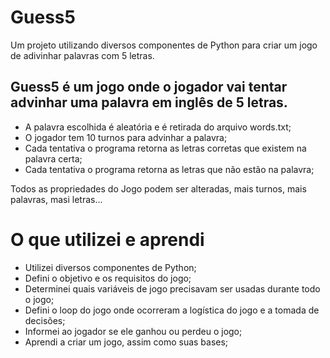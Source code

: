 # Guess5
Um projeto utilizando diversos componentes de Python para criar um jogo de adivinhar palavras com 5 letras.

## Guess5 é um jogo onde o jogador vai tentar advinhar uma palavra em inglês de 5 letras.

- A palavra escolhida é aleatória e é retirada do arquivo words.txt;
- O jogador tem 10 turnos para advinhar a palavra;
- Cada tentativa o programa retorna as letras corretas que existem na palavra certa;
- Cada tentativa o programa retorna as letras que não estão na palavra;

Todos as propriedades do Jogo podem ser alteradas, mais turnos, mais palavras, masi letras...

# O que utilizei e aprendi
- Utilizei diversos componentes de Python;
- Defini o objetivo e os requisitos do jogo;
- Determinei quais variáveis ​​de jogo precisavam ser usadas durante todo o jogo;
- Defini o loop do jogo onde ocorreram a logística do jogo e a tomada de decisões;
- Informei ao jogador se ele ganhou ou perdeu o jogo;
- Aprendi a criar um jogo, assim como suas bases;
